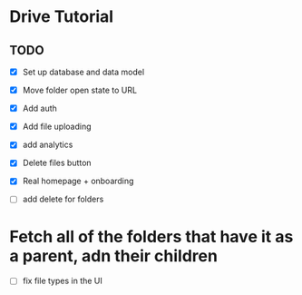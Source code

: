 # Drive Tutorial

## TODO

- [x] Set up database and data model
- [x] Move folder open state to URL
- [x] Add auth
- [x] Add file uploading
- [x] add analytics
- [x] Delete files button
- [x] Real homepage + onboarding

- [ ] add delete for folders

# Fetch all of the folders that have it as a parent, adn their children

- [ ] fix file types in the UI
